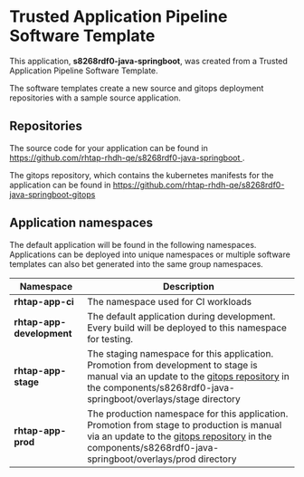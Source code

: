 # Trusted Application Pipeline Software Template

This application, **s8268rdf0-java-springboot**, was created from a Trusted Application Pipeline Software Template.

The software templates create a new source and gitops deployment repositories with a sample source application. 

## Repositories

The source code for your application can be found in [https://github.com/rhtap-rhdh-qe/s8268rdf0-java-springboot ](https://github.com/rhtap-rhdh-qe/s8268rdf0-java-springboot ).
 
The gitops repository, which contains the kubernetes manifests for the application can be found in 
[https://github.com/rhtap-rhdh-qe/s8268rdf0-java-springboot-gitops ](https://github.com/rhtap-rhdh-qe/s8268rdf0-java-springboot-gitops ) 

## Application namespaces 

The default application will be found in the following namespaces. Applications can be deployed into unique namespaces or multiple software templates can also bet generated into the same group namespaces.  

|  Namespace   |  Description   |  
| -------- | -------- |
| **rhtap-app-ci** | The namespace used for CI workloads |
| **rhtap-app-development** | The default application during development. Every build will be deployed to this namespace for testing. |
| **rhtap-app-stage** | The staging namespace for this application. Promotion from development to stage is manual via an update to the [gitops repository](https://github.com/rhtap-rhdh-qe/s8268rdf0-java-springboot-gitops ) in the components/s8268rdf0-java-springboot/overlays/stage directory |
| **rhtap-app-prod** | The production namespace for this application. Promotion from stage to production is manual via an update to the [gitops repository](https://github.com/rhtap-rhdh-qe/s8268rdf0-java-springboot-gitops ) in the components/s8268rdf0-java-springboot/overlays/prod directory |